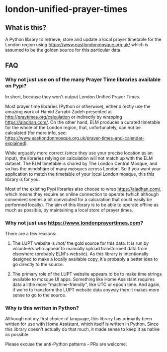 # london-unified-prayer-times

## What is this?

A Python library to retrieve, store and update a local prayer timetable for the London region using https://www.eastlondonmosque.org.uk/ which is assumed to be the golden source for this particular data.

## FAQ

### Why not just use on of the many Prayer Time libraries available on Pypi?

In short, because they won't output London Unified Prayer Times.

Most prayer time libraries (Python or otherwise), either directly use the amazing work of Hamid Zarrabi-Zadeh presented at http://praytimes.org/calculation or indirectly by wrapping https://aladhan.com/. On the other hand, ELM produces a curated timetable for the whole of the London region, that, unfortunately, can not be calculated (for more info, see: https://www.eastlondonmosque.org.uk/prayer-times-and-calendar-explained).

While arguably more correct (since they use your precise location as an input), the libraries relying on calculation will not match up with the ELM dataset. The ELM timetable is shared by The London Central Mosque, and so has the mindshare of many mosques across London. So if you want your application to match the timetable of your local London mosque, this this library is for you.

Most of the existing Pypi libraries also choose to wrap https://aladhan.com/, which means they require an online connection to operate (which although convenient seems a bit convoluted for a calculation that could easily be performed locally). The aim of this library is to be able to operate offline as much as possible, by maintaining a local store of prayer times.

### Why not just use https://www.londonprayertimes.com?

There are a few reasons:

1. The LUPT website is /not/ the gold source for this data. It is run by volunteers who appear to manually upload transformed data from elsewhere (probably ELM's website). As this library is intentionally designed to make a locally available copy, it's probably a better idea to go directly to the source.
   
2. The primary role of the LUPT website appears to be to make time strings available to mosque UI apps. Something like Home Assistant requires data a little more "machine-friendly", like UTC or epoch time. And again, if we're to transform the LUPT website data anyway then it makes more sense to go to the source.

### Why is this written in Python?

Although not my first choice of language, this library has primarily been written for use with Home Assistant, which itself is written in Python. Since this library doesn't actually do that much, it made sense to keep it as native as possible.

Please excuse the anti-Python patterns - PRs are welcome.
